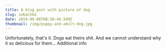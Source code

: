 ```yaml
---
title: A blog post with picture of dog
slug: sobachka
date: 2019-09-06T08:28:44.549Z
thumbnail: /img/puppy-and-adult-dog.jpg
---
```


Unfortunately, that's it.
Dogs eat theirs shit.
And we cannot understand why it so delicious for them...
Additional info
